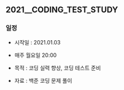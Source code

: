 ## 2021__CODING_TEST_STUDY
### 일정
+ 시작일 : 2021.01.03    
+ 매주 월요일 20:00    

+ 목적 : 코딩 실력 향상, 코딩 테스트 준비    
+ 자료 : 백준 코딩 문제 풀이
